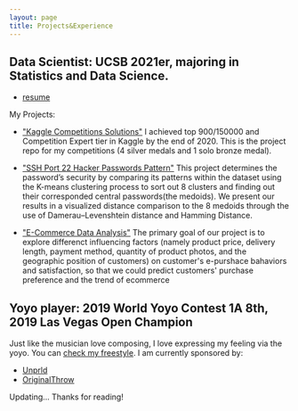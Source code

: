```yaml
---
layout: page
title: Projects&Experience
---
```


## Data Scientist: UCSB 2021er, majoring in Statistics and Data Science. 

* [resume](https://44shu.github.io/shuyun/Shuyun%20Tang%20resume%206.6.pdf)

My Projects:
  * ["Kaggle Competitions Solutions"](https://github.com/44Shu/Kaggle-Solutions)
  I achieved top 900/150000 and Competition Expert tier in Kaggle by the end of 2020. This is the project repo for my competitions (4 silver medals and 1 solo bronze medal).

  * ["SSH Port 22 Hacker Passwords Pattern"](https://github.com/44Shu/ssh-readme)
  This project determines the password’s security by comparing its patterns within the dataset using the K-means clustering process to sort out 8 clusters and finding out their corresponded central passwords(the medoids). We present our results in a visualized distance comparison to the 8 medoids through the use of Damerau–Levenshtein distance and Hamming Distance.
  
  * ["E-Commerce Data Analysis"](https://github.com/44Shu/E-Commerce-Data-Analysis)
  The primary goal of our project is to explore differenct influencing factors (namely product price, delivery length, payment method, quantity of product photos, and the geographic position of customers) on customer's e-purshace bahaviors and satisfaction, so that we could predict customers' purchase preference and the trend of ecommerce
  
  
  
## Yoyo player: 2019 World Yoyo Contest 1A 8th, 2019 Las Vegas Open Champion 

  Just like the musician love composing, I love expressing my feeling via the yoyo. You can [check my freestyle](https://www.youtube.com/watch?v=3pSrGVuDfRk).
  I am currently sponsored by:
  * [Unprld](http://www.unprld.com/)
  * [OriginalThrow](https://shop.yoyoexpert.com/collections/original-throw)


Updating...
Thanks for reading!

